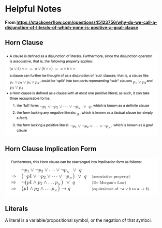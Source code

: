 # Helpful Notes

**From https://stackoverflow.com/questions/45123756/why-do-we-call-a-disjunction-of-literals-of-which-none-is-positive-a-goal-clause**

## Horn Clause

![alt text](image-1.png)

## Horn Clause Implication Form

![alt text](image.png)

## Literals

A literal is a variable/propositional symbol, or the negation of that symbol.
